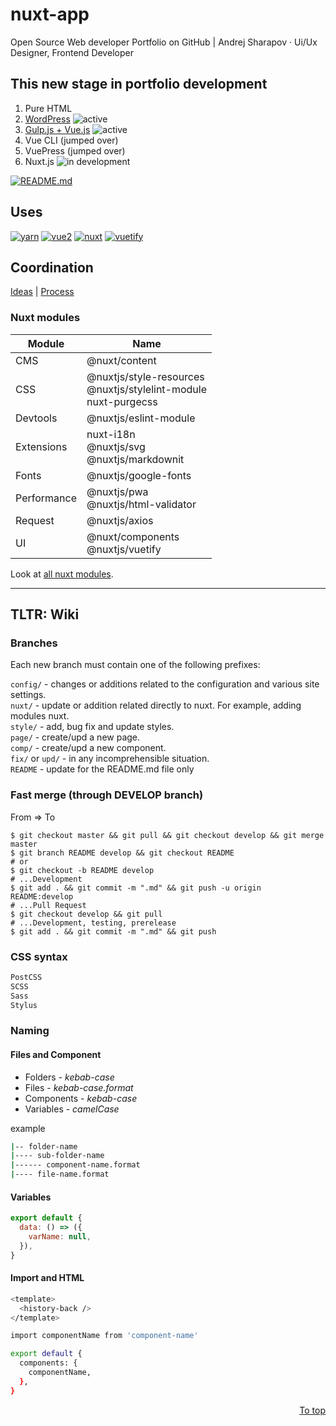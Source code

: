 # nuxt-app

Open Source Web developer Portfolio on GitHub | Andrej Sharapov · Ui/Ux Designer, Frontend Developer

## This new stage in portfolio development

1. Pure HTML
2. [WordPress][wp] ![active]
3. [Gulp.js + Vue.js][gulp] ![active]
4. Vue CLI (jumped over)
5. VuePress (jumped over)
6. Nuxt.js ![in development]

[![README.md][preview]](/README.md)

## Uses

[![yarn][yarn-image]][yarn]
[![vue2][vue-image]][vue]
[![nuxt][nuxt-image]][nuxt]
[![vuetify][vuetify-image]][vuetify]

## Coordination

[Ideas][ideas] | [Process][projects]

### Nuxt modules

| Module      | Name                                                                     |
| ----------- | ------------------------------------------------------------------------ |
| CMS         | @nuxt/content                                                            |
| CSS         | @nuxtjs/style-resources<br />@nuxtjs/stylelint-module<br />nuxt-purgecss |
| Devtools    | @nuxtjs/eslint-module                                                    |
| Extensions  | nuxt-i18n<br />@nuxtjs/svg<br />@nuxtjs/markdownit                       |
| Fonts       | @nuxtjs/google-fonts                                                     |
| Performance | @nuxtjs/pwa<br />@nuxtjs/html-validator                                  |
| Request     | @nuxtjs/axios                                                            |
| UI          | @nuxt/components <br /> @nuxtjs/vuetify                                  |

Look at [all nuxt modules][modules].

---

## TLTR: Wiki

### Branches

Each new branch must contain one of the following prefixes:

`config/` - changes or additions related to the configuration and various site settings.  
`nuxt/` - update or addition related directly to nuxt. For example, adding modules nuxt.  
`style/` - add, bug fix and update styles.  
`page/` - create/upd a new page.  
`comp/` - create/upd a new component.  
`fix/` or `upd/` - in any incomprehensible situation.  
`README` - update for the README.md file only

### Fast merge (through DEVELOP branch)

From => To

```shell
$ git checkout master && git pull && git checkout develop && git merge master
$ git branch README develop && git checkout README
# or
$ git checkout -b README develop
# ...Development
$ git add . && git commit -m ".md" && git push -u origin README:develop
# ...Pull Request
$ git checkout develop && git pull
# ...Development, testing, prerelease
$ git add . && git commit -m ".md" && git push
```

### CSS syntax

```bash
PostCSS
SCSS
Sass
Stylus
```

### Naming

#### Files and Component

- Folders - _kebab-case_
- Files - _kebab-case.format_
- Components - _kebab-case_
- Variables - _camelCase_

example

```bash
|-- folder-name
|---- sub-folder-name
|------ component-name.format
|---- file-name.format
```

#### Variables

```js
export default {
  data: () => ({
    varName: null,
  }),
}
```

#### Import and HTML

```bash
<template>
  <history-back />
</template>

import componentName from 'component-name'

export default {
  components: {
    componentName,
  },
}
```

<p align="right">
  <a href="#uses">To top</a>
</p>

[preview]: https://sharapov.dev/src/README.png

[wp]: https://madeas.ru
[gulp]: https://andrejsharapov.github.io
[active]: https://img.shields.io/badge/active-yellow.svg
[in development]: https://img.shields.io/badge/active-in_development-40ce87.svg

[ideas]: ../../projects/1
[projects]: ../../projects/2

[yarn]: https://yarnpkg.com/
[yarn-image]: https://img.shields.io/badge/yarn-1.22.x-2c8ebb.svg

[vue]: https://vuejs.org
[vue-image]: https://img.shields.io/badge/vue-2.6.x-41b883.svg

[nuxt]: https://nuxtjs.org/
[nuxt-image]: https://img.shields.io/badge/nuxt-2.15.x-108775.svg

[vuetify]: https://vuetifyjs.com/en/
[vuetify-image]: https://img.shields.io/badge/vuetify-2.4.x-1697f6.svg?color=1697f6

[modules]: https://modules.nuxtjs.org/
